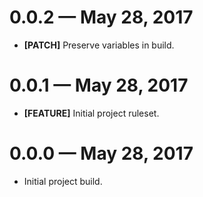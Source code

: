 # 0.0.2 &mdash; May 28, 2017

- **[PATCH]** Preserve variables in build.


# 0.0.1 &mdash; May 28, 2017

- **[FEATURE]** Initial project ruleset.


# 0.0.0 &mdash; May 28, 2017

- Initial project build.
